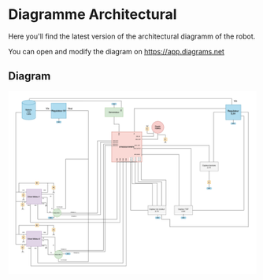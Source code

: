 # Diagramme Architectural

Here you'll find the latest version of the architectural diagramm of the robot.

You can open and modify the diagram on https://app.diagrams.net


## Diagram


![alt text](https://github.com/Artpel1805/Beerator/blob/1db995e974017155ed233134d93f03a3120a4014/Diagramme/Diagramme%20sans%20nom.drawio.png)
